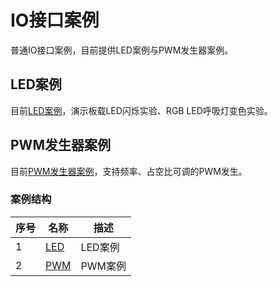 # IO接口案例

普通IO接口案例，目前提供LED案例与PWM发生器案例。

## LED案例

目前[LED案例](/Examples/FPGA/3.IO-Interface/LED)，演示板载LED闪烁实验、RGB LED呼吸灯变色实验。

## PWM发生器案例

目前[PWM发生器案例](/Examples/FPGA/3.IO-Interface/PWM)，支持频率、占空比可调的PWM发生。


### 案例结构

| 序号 | 名称                                                         | 描述                                       |
| ---- | ------------------------------------------------------------ | ------------------------------------------ |
| 1    | [LED](/Examples/FPGA/3.IO-Interface/LED)   | LED案例  |
| 2    | [PWM](/Examples/FPGA/3.IO-Interface/PWM)   | PWM案例  |